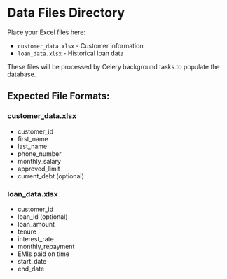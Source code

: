 # Data Files Directory

Place your Excel files here:
- `customer_data.xlsx` - Customer information
- `loan_data.xlsx` - Historical loan data

These files will be processed by Celery background tasks to populate the database.

## Expected File Formats:

### customer_data.xlsx
- customer_id
- first_name
- last_name
- phone_number
- monthly_salary
- approved_limit
- current_debt (optional)

### loan_data.xlsx
- customer_id
- loan_id (optional)
- loan_amount
- tenure
- interest_rate
- monthly_repayment
- EMIs paid on time
- start_date
- end_date